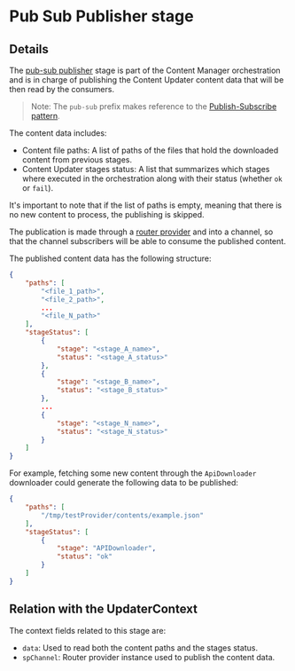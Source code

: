 # Pub Sub Publisher stage

## Details

The [pub-sub publisher](../../src/components/pubSubPublisher.hpp) stage is part of the Content Manager orchestration and is in charge of publishing the Content Updater content data that will be then read by the consumers.

> Note: The `pub-sub` prefix makes reference to the [Publish-Subscribe pattern](https://github.com/fortishield/wazuh/issues/16786).

The content data includes:
- Content file paths: A list of paths of the files that hold the downloaded content from previous stages.
- Content Updater stages status: A list that summarizes which stages where executed in the orchestration along with their status (whether `ok` or `fail`).

It's important to note that if the list of paths is empty, meaning that there is no new content to process, the publishing is skipped.

The publication is made through a [router provider](../../../router/include/iRouterProvider.hpp) and into a channel, so that the channel subscribers will be able to consume the published content.

The published content data has the following structure:

```json
{
    "paths": [
        "<file_1_path>",
        "<file_2_path>",
        ...
        "<file_N_path>"
    ],
    "stageStatus": [
        {
            "stage": "<stage_A_name>",
            "status": "<stage_A_status>"
        },
        {
            "stage": "<stage_B_name>",
            "status": "<stage_B_status>"
        },
        ...
        {
            "stage": "<stage_N_name>",
            "status": "<stage_N_status>"
        }
    ]
}
```

For example, fetching some new content through the `ApiDownloader` downloader could generate the following data to be published:

```json
{
    "paths": [
        "/tmp/testProvider/contents/example.json"
    ],
    "stageStatus": [
        {
            "stage": "APIDownloader",
            "status": "ok"
        }
    ]
}
```

## Relation with the UpdaterContext

The context fields related to this stage are:

- `data`: Used to read both the content paths and the stages status.
- `spChannel`: Router provider instance used to publish the content data.
